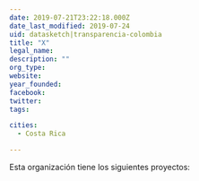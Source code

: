 ```yaml
---
date: 2019-07-21T23:22:18.000Z
date_last_modified: 2019-07-24
uid: datasketch|transparencia-colombia
title: "X"
legal_name: 
description: ""
org_type: 
website: 
year_founded: 
facebook: 
twitter: 
tags:

cities: 
  - Costa Rica

---
```


Esta organización tiene los siguientes proyectos:


